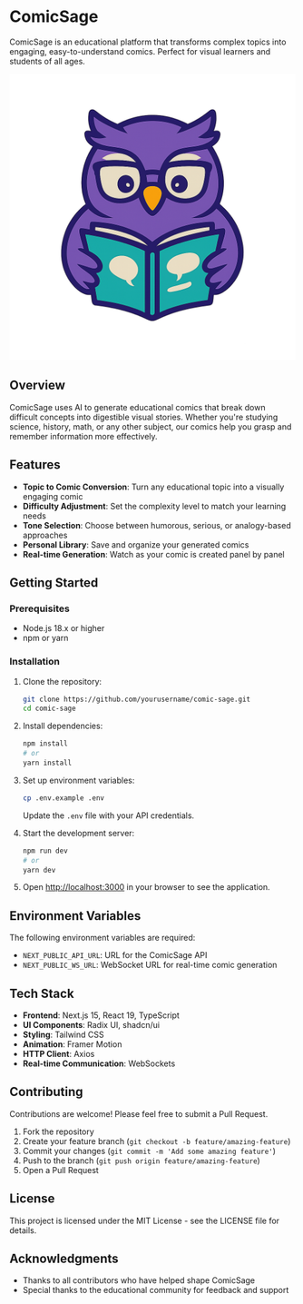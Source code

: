 # ComicSage

ComicSage is an educational platform that transforms complex topics into engaging, easy-to-understand comics. Perfect for visual learners and students of all ages.

![ComicSage Logo](public/logo.png)

## Overview

ComicSage uses AI to generate educational comics that break down difficult concepts into digestible visual stories. Whether you're studying science, history, math, or any other subject, our comics help you grasp and remember information more effectively.

## Features

- **Topic to Comic Conversion**: Turn any educational topic into a visually engaging comic
- **Difficulty Adjustment**: Set the complexity level to match your learning needs
- **Tone Selection**: Choose between humorous, serious, or analogy-based approaches
- **Personal Library**: Save and organize your generated comics
- **Real-time Generation**: Watch as your comic is created panel by panel

## Getting Started

### Prerequisites

- Node.js 18.x or higher
- npm or yarn

### Installation

1. Clone the repository:
   ```bash
   git clone https://github.com/yourusername/comic-sage.git
   cd comic-sage
   ```

2. Install dependencies:
   ```bash
   npm install
   # or
   yarn install
   ```

3. Set up environment variables:
   ```bash
   cp .env.example .env
   ```
   
   Update the `.env` file with your API credentials.

4. Start the development server:
   ```bash
   npm run dev
   # or
   yarn dev
   ```

5. Open [http://localhost:3000](http://localhost:3000) in your browser to see the application.

## Environment Variables

The following environment variables are required:

- `NEXT_PUBLIC_API_URL`: URL for the ComicSage API
- `NEXT_PUBLIC_WS_URL`: WebSocket URL for real-time comic generation

## Tech Stack

- **Frontend**: Next.js 15, React 19, TypeScript
- **UI Components**: Radix UI, shadcn/ui
- **Styling**: Tailwind CSS
- **Animation**: Framer Motion
- **HTTP Client**: Axios
- **Real-time Communication**: WebSockets

## Contributing

Contributions are welcome! Please feel free to submit a Pull Request.

1. Fork the repository
2. Create your feature branch (`git checkout -b feature/amazing-feature`)
3. Commit your changes (`git commit -m 'Add some amazing feature'`)
4. Push to the branch (`git push origin feature/amazing-feature`)
5. Open a Pull Request

## License

This project is licensed under the MIT License - see the LICENSE file for details.

## Acknowledgments

- Thanks to all contributors who have helped shape ComicSage
- Special thanks to the educational community for feedback and support
